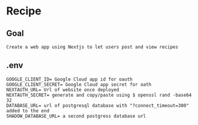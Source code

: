 # Recipe

## Goal

    Create a web app using Nextjs to let users post and view recipes

## .env

    GOOGLE_CLIENT_ID= Google Cloud app id for oauth
    GOOGLE_CLIENT_SECRET= Google Cloud app secret for oath
    NEXTAUTH_URL= Url of website once deployed
    NEXTAUTH_SECRET= generate and copy/paste using $ openssl rand -base64 32
    DATABASE_URL= url of postgresql database with "?connect_timeout=300" added to the end
    SHADOW_DATABASE_URL= a second postgress database url
